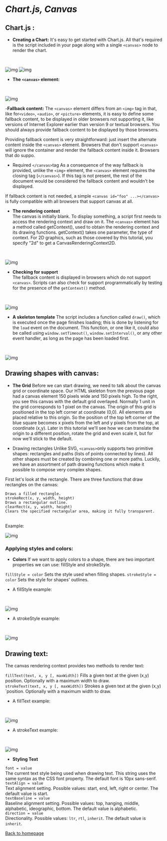 # *Chart.js, Canvas*

##  Chart.js :

- **Creating a Chart:**
It's easy to get started with Chart.js. All that's required is the script included in your page along with a single `<canvas>` node to render the chart.


<br>

![img](./images/chart1.JPG)
![img](./images/chart2.JPG)
<br>


- **The `<canvas>` element:**


<br>

![img](./images/canvas.JPG)
<br>


-**Fallback content:**
The `<canvas>` element differs from an `<img>` tag in that, like for`<video>`, `<audio>`, or `<picture>` elements, it is easy to define some fallback content, to be displayed in older browsers not supporting it, like versions of Internet Explorer earlier than version 9 or textual browsers. You should always provide fallback content to be displayed by those browsers. <br>

Providing fallback content is very straightforward: just insert the alternate content inside the `<canvas>` element. Browsers that don't support `<canvas>` will ignore the container and render the fallback content inside it. Browsers that do suppo. <br>

  - Required `</canvas>`tag
As a consequence of the way fallback is provided, unlike the `<img>` element, the `<canvas>` element requires the closing tag (`</canvas>`). If this tag is not present, the rest of the document would be considered the fallback content and wouldn't be displayed. <br>

If fallback content is not needed, a simple ``<canvas id="foo" ...></canvas>`` is fully compatible with all browsers that support canvas at all. <br>

- **The rendering context**  <br>
The canvas is initially blank. To display something, a script first needs to access the rendering context and draw on it. The `<canvas>` element has a method called getContext(), used to obtain the rendering context and its drawing functions. getContext() takes one parameter, the type of context. For 2D graphics, such as those covered by this tutorial, you specify "2d" to get a CanvasRenderingContext2D.

<br>

![img](./images/rendering.JPG)
<br>


- **Checking for support** <br>
The fallback content is displayed in browsers which do not support `<canvas>`. Scripts can also check for support programmatically by testing for the presence of the ```getContext()``` method.

<br>

![img](./images/checing.JPG)
<br>


- **A skeleton template**
The script includes a function called ```draw()```, which is executed once the page finishes loading; this is done by listening for the ``load`` event on the document. This function, or one like it, could also be called using ```window.setTimeout()```, ```window.setInterval()```, or any other event handler, as long as the page has been loaded first.

<br>

![img](./images/skeleton.JPG)
<br>

## Drawing shapes with canvas:
 - **The Grid**
 Before we can start drawing, we need to talk about the canvas grid or coordinate space. Our HTML skeleton from the previous page had a canvas element 150 pixels wide and 150 pixels high. To the right, you see this canvas with the default grid overlayed. Normally 1 unit in the grid corresponds to 1 pixel on the canvas. The origin of this grid is positioned in the top left corner at coordinate (0,0). All elements are placed relative to this origin. So the position of the top left corner of the blue square becomes x pixels from the left and y pixels from the top, at coordinate (x,y). Later in this tutorial we'll see how we can translate the origin to a different position, rotate the grid and even scale it, but for now we'll stick to the default.


 - Drawing rectangles
Unlike SVG, `<canvas>`only supports two primitive shapes: rectangles and paths (lists of points connected by lines). All other shapes must be created by combining one or more paths. Luckily, we have an assortment of path drawing functions which make it possible to compose very complex shapes.

First let's look at the rectangle. There are three functions that draw rectangles on the canvas:

```fillRect(x, y, width, height)
Draws a filled rectangle.
strokeRect(x, y, width, height)
Draws a rectangular outline.
clearRect(x, y, width, height)
Clears the specified rectangular area, making it fully transparent.
```
<br>
Example: 
 <br>

![img](./images/rec.JPG)
<br>









### Applying styles and colors:
 - **Colors**
 If we want to apply colors to a shape, there are two important properties we can use: fillStyle and strokeStyle.

``fillStyle = color``
Sets the style used when filling shapes.
``strokeStyle = color``
Sets the style for shapes' outlines.
<br>
 - A fillStyle example:
  <br>

![img](./images/fillstyle.JPG)
<br>

 - A strokeStyle example:
  <br>

![img](./images/stroke.JPG)
<br>


## Drawing text:
The canvas rendering context provides two methods to render text:

`fillText(text, x, y [, maxWidth])`
Fills a given text at the given (x,y) position. Optionally with a maximum width to draw. <br>
`strokeText(text, x, y [, maxWidth])`
Strokes a given text at the given (x,y) `position. Optionally with a maximum width to draw.

 - A fillText example:
  <br>

![img](./images/filltext.JPG)
<br>


 - A strokeText example:
  <br>

![img](./images/strketext.JPG)
<br>


- **Styling Text**

`font = value`<br>
The current text style being used when drawing text. This string uses the same syntax as the CSS font property. The default font is 10px sans-serif. <br>
`textAlign = value` <br>
Text alignment setting. Possible values: start, end, left, right or center. The default value is start. <br>
`textBaseline = value` <br>
Baseline alignment setting. Possible values: top, hanging, middle, alphabetic, ideographic, bottom. The default value is alphabetic. <br>
`direction = value` <br>
Directionality. Possible values: `ltr`, `rtl`, `inherit`. The default value is `inherit`. <br>


[Back to homepage](./main/README.md)
